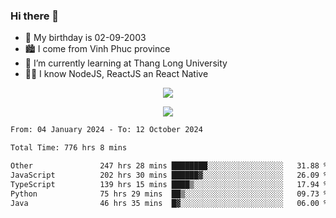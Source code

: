 ### Hi there 👋
- 🎂 My birthday is 02-09-2003
- 🏙️ I come from Vinh Phuc province
- 🌱 I’m currently learning at Thang Long University
- 🧑‍💻 I know NodeJS, ReactJS an React Native
<p align="center"><img src="https://github-readme-stats.vercel.app/api?username=tmquang0209&show_icons=true&theme=gradient"></p>
<p align="center"><img src="https://github-readme-stats.vercel.app/api/top-langs/?username=tmquang0209&hide=scss,css&langs_count=10"></p>
<!--START_SECTION:waka-->

```txt
From: 04 January 2024 - To: 12 October 2024

Total Time: 776 hrs 8 mins

Other               247 hrs 28 mins ████████░░░░░░░░░░░░░░░░░   31.88 %
JavaScript          202 hrs 30 mins ██████▓░░░░░░░░░░░░░░░░░░   26.09 %
TypeScript          139 hrs 15 mins ████▒░░░░░░░░░░░░░░░░░░░░   17.94 %
Python              75 hrs 29 mins  ██▒░░░░░░░░░░░░░░░░░░░░░░   09.73 %
Java                46 hrs 35 mins  █▓░░░░░░░░░░░░░░░░░░░░░░░   06.00 %
```

<!--END_SECTION:waka-->
